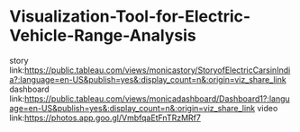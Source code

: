 # Visualization-Tool-for-Electric-Vehicle-Range-Analysis
story link:https://public.tableau.com/views/monicastory/StoryofElectricCarsinIndia?:language=en-US&publish=yes&:display_count=n&:origin=viz_share_link
dashboard link:https://public.tableau.com/views/monicadashboard/Dashboard1?:language=en-US&publish=yes&:display_count=n&:origin=viz_share_link
video link:https://photos.app.goo.gl/VmbfqaEtFnTRzMRf7
